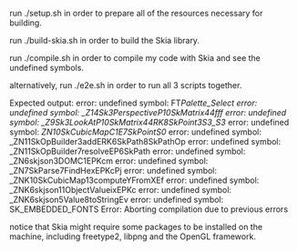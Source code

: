 run ./setup.sh in order to prepare all of the resources necessary for building.

run ./build-skia.sh in order to build the Skia library.

run ./compile.sh in order to compile my code with Skia and see the undefined symbols.

alternatively, run ./e2e.sh in order to run all 3 scripts together.



Expected output:
error: undefined symbol: FT*Palette_Select
error: undefined symbol: \_Z14Sk3PerspectiveP10SkMatrix44fff
error: undefined symbol: \_Z9Sk3LookAtP10SkMatrix44RK8SkPoint3S3_S3*
error: undefined symbol: _ZN10SkCubicMapC1E7SkPointS0_
error: undefined symbol: \_ZN11SkOpBuilder3addERK6SkPath8SkPathOp
error: undefined symbol: \_ZN11SkOpBuilder7resolveEP6SkPath
error: undefined symbol: \_ZN6skjson3DOMC1EPKcm
error: undefined symbol: \_ZN7SkParse7FindHexEPKcPj
error: undefined symbol: \_ZNK10SkCubicMap13computeYFromXEf
error: undefined symbol: \_ZNK6skjson11ObjectValueixEPKc
error: undefined symbol: \_ZNK6skjson5Value8toStringEv
error: undefined symbol: SK_EMBEDDED_FONTS
Error: Aborting compilation due to previous errors

notice that Skia might require some packages to be installed on the machine, including
freetype2, libpng and the OpenGL framework.
